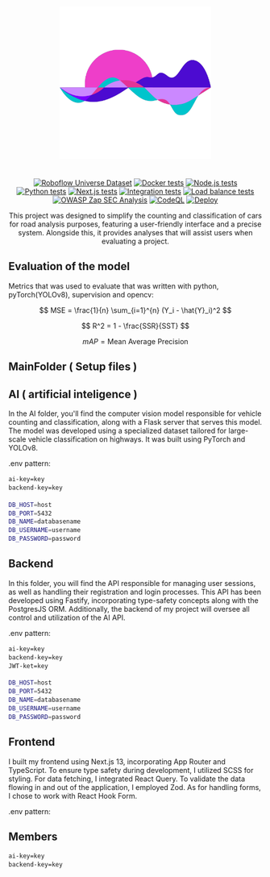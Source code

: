 <div align="center">
  <img align="center" src="imgs/logo.png" alt="Team logo" width="300"> 
</div>

#

<div align="center">

[![Roboflow Universe Dataset](https://app.roboflow.com/images/download-dataset-badge.svg)](https://universe.roboflow.com/senai-qb205/trafficai)
[![Docker tests](https://github.com/fullzer4/AcustticAI/actions/workflows/docker-images.yml/badge.svg)](https://github.com/fullzer4/AcustticAI/actions/workflows/docker-images.yml)
[![Node.js tests](https://github.com/fullzer4/AcustticAI/actions/workflows/backend.yml/badge.svg)](https://github.com/fullzer4/AcustticAI/actions/workflows/backend.js.yml)
[![Python tests](https://github.com/fullzer4/AcustticAI/actions/workflows/python-ai.yml/badge.svg)](https://github.com/fullzer4/AcustticAI/actions/workflows/python-ai.yml)
[![Next.js tests](https://github.com/fullzer4/AcustticAI/actions/workflows/nextjs.yml/badge.svg)](https://github.com/fullzer4/AcustticAI/actions/workflows/nextjs.yml)
[![Integration tests](https://github.com/fullzer4/AcustticAI/actions/workflows/integration.yml/badge.svg)](https://github.com/fullzer4/AcustticAI/actions/workflows/integration.yml)
[![Load balance tests](https://github.com/fullzer4/AcustticAI/actions/workflows/load-balance.yml/badge.svg)](https://github.com/fullzer4/AcustticAI/actions/workflows/load-balance.yml)
[![OWASP Zap SEC Analysis](https://github.com/fullzer4/AcustticAI/actions/workflows/OWASP-Zap.yml/badge.svg)](https://github.com/fullzer4/AcustticAI/actions/workflows/OWASP-Zap.yml)
[![CodeQL](https://github.com/fullzer4/AcustticAI/actions/workflows/github-code-scanning/codeql/badge.svg)](https://github.com/fullzer4/AcustticAI/actions/workflows/github-code-scanning/codeql)
[![Deploy](https://github.com/fullzer4/AcustticAI/actions/workflows/deploy.yml/badge.svg)](https://github.com/fullzer4/AcustticAI/actions/workflows/deploy.yml)

This project was designed to simplify the counting and classification of cars for road analysis purposes, featuring a user-friendly interface and a precise system. Alongside this, it provides analyses that will assist users when evaluating a project.

</div>

## Evaluation of the model

Metrics that was used to evaluate that was written with python, pyTorch(YOLOv8), supervision and opencv:

$$
MSE = \frac{1}{n} \sum_{i=1}^{n} (Y_i - \hat{Y}_i)^2
$$

$$
R^2 = 1 - \frac{SSR}{SST}
$$

$$
mAP = \text{Mean Average Precision}
$$

## MainFolder ( Setup files )

## AI ( artificial inteligence ) 

In the AI folder, you'll find the computer vision model responsible for vehicle counting and classification, along with a Flask server that serves this model. The model was developed using a specialized dataset tailored for large-scale vehicle classification on highways. It was built using PyTorch and YOLOv8.

.env pattern:

```bash
ai-key=key
backend-key=key

DB_HOST=host
DB_PORT=5432
DB_NAME=databasename
DB_USERNAME=username
DB_PASSWORD=password
```

## Backend

In this folder, you will find the API responsible for managing user sessions, as well as handling their registration and login processes. This API has been developed using Fastify, incorporating type-safety concepts along with the PostgresJS ORM. Additionally, the backend of my project will oversee all control and utilization of the AI API.

.env pattern:

```bash
ai-key=key
backend-key=key
JWT-ket=key

DB_HOST=host
DB_PORT=5432
DB_NAME=databasename
DB_USERNAME=username
DB_PASSWORD=password
```

## Frontend

I built my frontend using Next.js 13, incorporating App Router and TypeScript. To ensure type safety during development, I utilized SCSS for styling. For data fetching, I integrated React Query. To validate the data flowing in and out of the application, I employed Zod. As for handling forms, I chose to work with React Hook Form.

.env pattern:

## Members

```bash
ai-key=key
backend-key=key
```
